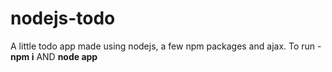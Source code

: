 # nodejs-todo
A little todo app made using nodejs, a few npm packages and ajax.
To run - <b>npm i</b> AND <b>node app</b>
